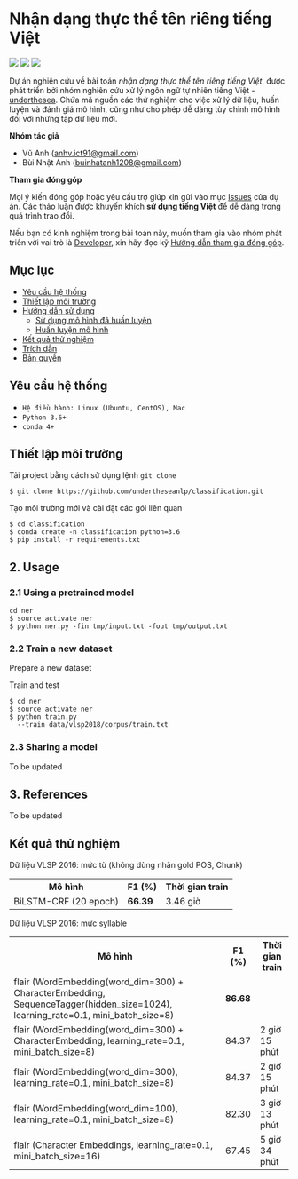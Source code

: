 # Nhận dạng thực thể tên riêng tiếng Việt

![](https://img.shields.io/badge/made%20with-%E2%9D%A4-red.svg)
![](https://img.shields.io/badge/opensource-vietnamese-blue.svg)
![](https://img.shields.io/badge/build-passing-green.svg)

Dự án nghiên cứu về bài toán *nhận dạng thực thể tên riêng tiếng Việt*, được phát triển bởi nhóm nghiên cứu xử lý ngôn ngữ tự nhiên tiếng Việt - [underthesea](https://github.com/undertheseanlp). Chứa mã nguồn các thử nghiệm cho việc xử lý dữ liệu, huấn luyện và đánh giá mô hình, cũng như cho phép dễ dàng tùy chỉnh mô hình đối với những tập dữ liệu mới.

**Nhóm tác giả** 

* Vũ Anh ([anhv.ict91@gmail.com](anhv.ict91@gmail.com))
* Bùi Nhật Anh ([buinhatanh1208@gmail.com](buinhatanh1208@gmail.com))

**Tham gia đóng góp**

 Mọi ý kiến đóng góp hoặc yêu cầu trợ giúp xin gửi vào mục [Issues](../../issues) của dự án. Các thảo luận được khuyến khích **sử dụng tiếng Việt** để dễ dàng trong quá trình trao đổi. 
 
Nếu bạn có kinh nghiệm trong bài toán này, muốn tham gia vào nhóm phát triển với vai trò là [Developer](https://github.com/undertheseanlp/underthesea/wiki/H%C6%B0%E1%BB%9Bng-d%E1%BA%ABn-%C4%91%C3%B3ng-g%C3%B3p#developercontributor), xin hãy đọc kỹ [Hướng dẫn tham gia đóng góp](https://github.com/undertheseanlp/underthesea/wiki/H%C6%B0%E1%BB%9Bng-d%E1%BA%ABn-%C4%91%C3%B3ng-g%C3%B3p#developercontributor).

## Mục lục

* [Yêu cầu hệ thống](#yêu-cầu-hệ-thống)
* [Thiết lập môi trường](#thiết-lập-môi-trường)
* [Hướng dẫn sử dụng](#hướng-dẫn-sử-dụng)
  * [Sử dụng mô hình đã huấn luyện](#sử-dụng-mô-hình-đã-huấn-luyện)
  * [Huấn luyện mô hình](#huấn-luyện-mô-hình) 
* [Kết quả thử nghiệm](#kết-quả-thử-nghiệm)
* [Trích dẫn](#trích-dẫn)
* [Bản quyền](#bản-quyền)

## Yêu cầu hệ thống 

* `Hệ điều hành: Linux (Ubuntu, CentOS), Mac`
* `Python 3.6+`
* `conda 4+`

## Thiết lập môi trường

Tải project bằng cách sử dụng lệnh `git clone`

```
$ git clone https://github.com/undertheseanlp/classification.git
```

Tạo môi trường mới và cài đặt các gói liên quan

```
$ cd classification
$ conda create -n classification python=3.6
$ pip install -r requirements.txt
```

## 2. Usage

### 2.1 Using a pretrained model


```
cd ner
$ source activate ner
$ python ner.py -fin tmp/input.txt -fout tmp/output.txt
```

### 2.2 Train a new dataset

Prepare a new dataset

Train and test

```
$ cd ner
$ source activate ner
$ python train.py
  --train data/vlsp2018/corpus/train.txt
```

### 2.3 Sharing a model

To be updated

## 3. References

To be updated

## Kết quả thử nghiệm

Dữ liệu VLSP 2016: mức từ (không dùng nhãn gold POS, Chunk)

<table>
  <tr>
    <th>Mô hình</th>
    <th>F1 (%)</th>
    <th>Thời gian train</th>
  </tr>
  <tr>
     <td>BiLSTM-CRF (20 epoch)</td>
     <td><b>66.39</b></td>
     <td>3.46 giờ</td>
  </tr>
</table>

Dữ liệu VLSP 2016: mức syllable

<table>
  <tr>
    <th>Mô hình</th>
    <th>F1 (%)</th>
    <th>Thời gian train</th>
  </tr>
   <tr>
     <td>flair (WordEmbedding(word_dim=300) + CharacterEmbedding, SequenceTagger(hidden_size=1024), learning_rate=0.1, mini_batch_size=8)</td>
     <td><b>86.68</b></td>
     <td></td>
  </tr>
   <tr>
     <td>flair (WordEmbedding(word_dim=300) + CharacterEmbedding, learning_rate=0.1, mini_batch_size=8)</td>
     <td>84.37</td>
     <td>2 giờ 15 phút</td>
  </tr>
   <tr>
     <td>flair (WordEmbedding(word_dim=300), learning_rate=0.1, mini_batch_size=8)</td>
     <td>84.37</td>
     <td>2 giờ 15 phút</td>
  </tr>
   <tr>
     <td>flair (WordEmbedding(word_dim=100), learning_rate=0.1, mini_batch_size=8)</td>
     <td>82.30</td>
     <td>3 giờ 13 phút</td>
  </tr>
  <tr>
     <td>flair (Character Embeddings, learning_rate=0.1, mini_batch_size=16)</td>
     <td>67.45</td>
     <td>5 giờ 34 phút</td>
  </tr>
</table>

